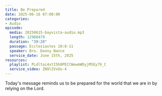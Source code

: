 ```yaml
---
title: Be Prepared
date: 2025-06-16 07:00:00
categories:
- Audio
episode:
  media: 20250615-bayvista-audio.mp3
  length: 12988479
  duration: "39:28"
  passage: Ecclesiastes 10:8-11
  speaker: Bro. Danny Nance
  service_date: June 15th, 2025
resources:
  playlist: PLdltai4xtI5h0PECCWewmWDyjM5Ey79_C
  service_video: ZN9lZVxOu-4
---
```

Today's message reminds us to be prepared for the world that we are in by relying on the Lord.
